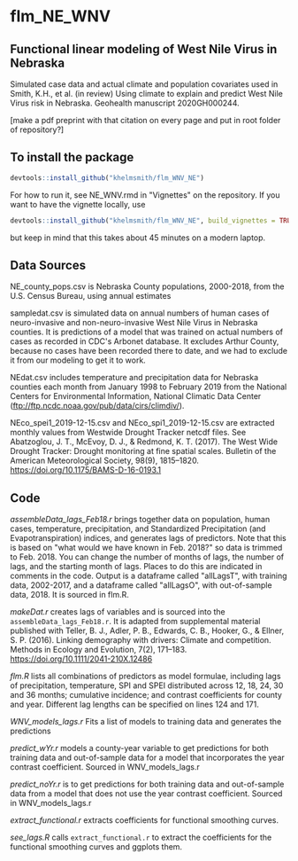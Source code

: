 # flm_NE_WNV

## Functional linear modeling of West Nile Virus in Nebraska

Simulated case data and actual climate and population covariates used in 
Smith, K.H., et al. (in review) Using climate to explain and predict West Nile Virus risk in Nebraska.
Geohealth manuscript 2020GH000244.

[make a pdf preprint with that citation on every page and put in root folder of repository?]

## To install the package

```r
devtools::install_github("khelmsmith/flm_WNV_NE")
```

For how to run it, see NE_WNV.rmd in "Vignettes" on the repository. If you want
to have the vignette locally, use 

```r
devtools::install_github("khelmsmith/flm_WNV_NE", build_vignettes = TRUE)
```

but keep in mind that this takes about 45 minutes on a modern laptop.

## Data Sources

NE_county_pops.csv is Nebraska County populations, 2000-2018, from the U.S. Census Bureau, using annual estimates

sampledat.csv is simulated data on annual numbers of human cases of neuro-invasive and non-neuro-invasive West Nile Virus in Nebraska counties. It is predictions of a model that was trained on actual numbers of cases as recorded in CDC's Arbonet database. It excludes Arthur County, because no cases have been recorded there to date, and we had to exclude it from our modeling to get it to work. 

NEdat.csv includes temperature and precipitation data for Nebraska counties each month from January 1998 to February 2019 from the National Centers for Environmental Information, National Climatic Data Center (ftp://ftp.ncdc.noaa.gov/pub/data/cirs/climdiv/).

NEco_spei1_2019-12-15.csv and NEco_spi1_2019-12-15.csv are extracted monthly values from Westwide Drought Tracker netcdf files. See Abatzoglou, J. T., McEvoy, D. J., & Redmond, K. T. (2017). The West Wide Drought Tracker: Drought monitoring at fine spatial scales. Bulletin of the American Meteorological Society, 98(9), 1815–1820. https://doi.org/10.1175/BAMS-D-16-0193.1

## Code

*assembleData_lags_Feb18.r* brings together data on population, human cases, temperature, precipitation, and Standardized Precipitation (and Evapotranspiration) indices, and generates lags of predictors. Note that this is based on "what would we have known in Feb. 2018?" so data is trimmed to Feb. 2018. You can change the number of months of lags, the number of lags, and the starting month of lags. Places to do this are indicated in comments in the code. Output is a dataframe called "allLagsT", with training data, 2002-2017, and a dataframe called "allLagsO", with out-of-sample data, 2018. It is sourced in flm.R. 

*makeDat.r* creates lags of variables and is sourced into the `assembleData_lags_Feb18.r`. It is adapted from supplemental material published with Teller, B. J., Adler, P. B., Edwards, C. B., Hooker, G., & Ellner, S. P. (2016). Linking demography with drivers: Climate and competition. Methods in Ecology and Evolution, 7(2), 171–183. https://doi.org/10.1111/2041-210X.12486

*flm.R* lists all combinations of predictors as model formulae, including lags of precipitation, temperature, SPI and SPEI distributed across 12, 18, 24, 30 and 36 months; cumulative incidence; and contrast coefficients for county and year. Different lag lengths can be specified on lines 124 and 171.  

*WNV_models_lags.r* Fits a list of models to training data and generates the predictions 

*predict_wYr.r* models a county-year variable to get predictions for both training data and out-of-sample data for a model that incorporates the year contrast coefficient. Sourced in WNV_models_lags.r 

*predict_noYr.r* is to get predictions for both training data and out-of-sample data from a model that does not use the year contrast coefficient. Sourced in WNV_models_lags.r 

*extract_functional.r* extracts coefficients for functional smoothing curves.

*see_lags.R* calls `extract_functional.r` to extract the coefficients for the functional smoothing curves and ggplots them. 
